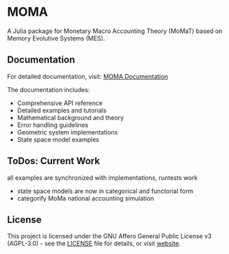 # MOMA

A Julia package for Monetary Macro Accounting Theory (MoMaT) based on Memory Evolutive Systems (MES).

## Documentation

For detailed documentation, visit: [MOMA Documentation](https://viktorwinschel.github.io/moma/)

The documentation includes:
- Comprehensive API reference
- Detailed examples and tutorials
- Mathematical background and theory
- Error handling guidelines
- Geometric system implementations
- State space model examples

## ToDos: Current Work
all examples are synchronized with implementations, runtests work

- state space models are now in categorical and functorial form
- categorify MoMa national accounting simulation

## License

This project is licensed under the GNU Affero General Public License v3 (AGPL-3.0) - see the [LICENSE](LICENSE) file for details, or visit [website](https://www.gnu.org/licenses/agpl-3.0.en.html).
